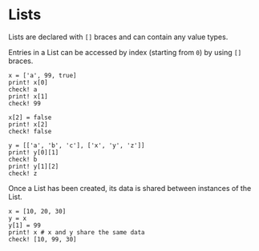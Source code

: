 # Lists

Lists are declared with `[]` braces and can contain any value types.

Entries in a List can be accessed by index (starting from `0`) by using `[]`
braces.

```koto
x = ['a', 99, true]
print! x[0]
check! a
print! x[1]
check! 99

x[2] = false
print! x[2]
check! false

y = [['a', 'b', 'c'], ['x', 'y', 'z']]
print! y[0][1] 
check! b
print! y[1][2] 
check! z
```

Once a List has been created, its data is shared between instances of the List.

```koto
x = [10, 20, 30]
y = x
y[1] = 99
print! x # x and y share the same data
check! [10, 99, 30]
```
